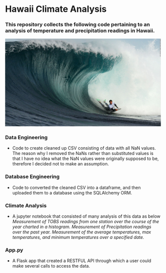 # Hawaii Climate Analysis 

### This repository collects the following code pertaining to an analysis of temperature and precipitation readings in Hawaii.


![Surf](Surf.jpg)

### Data Engineering
* Code to create cleaned up CSV consisting of data with all NaN values. The reason why I removed the NaNs rather than substituted values is that I have no idea what the NaN values were originally supposed to be, therefore I decided not to make an assumption.

### Database Engineering
* Code to converted the cleaned CSV into a dataframe, and then uploaded them to a database using the SQLAlchemy ORM.

### Climate Analysis
* A jupyter notebook that consisted of many analysis of this data as below 
*Measurement of TOBS readings from one station over the course of the year charted in a histogram.*
*Measurement of Precipitation readings over the past year.*
*Measurement of the average temperatures, max temperatures, and minimum temperatures over a specified date.*

### App.py
* A Flask app that created a RESTFUL API through which a user could make several calls to access the data.
